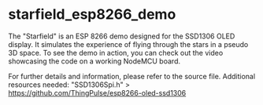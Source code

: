 # starfield_esp8266_demo

The "Starfield" is an ESP 8266 demo designed for the SSD1306 OLED display. It simulates the experience of flying through the stars in a pseudo 3D space.
To see the demo in action, you can check out the video showcasing the code on a working NodeMCU board. 

For further details and information, please refer to the source file.
Additional resources needed: "SSD1306Spi.h" > https://github.com/ThingPulse/esp8266-oled-ssd1306
